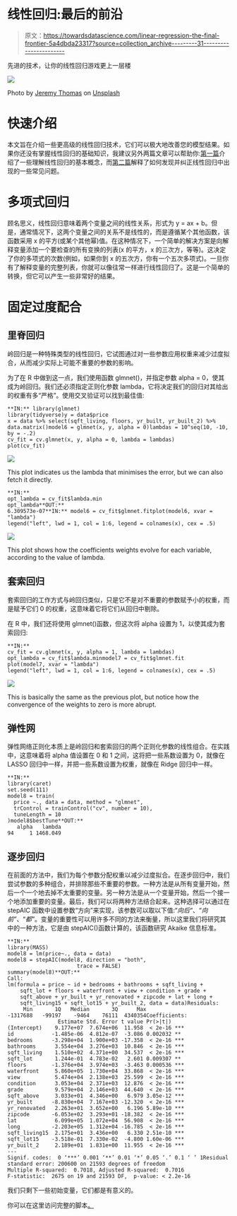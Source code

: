 # 线性回归:最后的前沿

> 原文：<https://towardsdatascience.com/linear-regression-the-final-frontier-5a4dbda23317?source=collection_archive---------31----------------------->

先进的技术，让你的线性回归游戏更上一层楼

![](img/6fe28f252160483321da57012b690e6d.png)

Photo by [Jeremy Thomas](https://unsplash.com/@jeremythomasphoto?utm_source=medium&utm_medium=referral) on [Unsplash](https://unsplash.com?utm_source=medium&utm_medium=referral)

# 快速介绍

本文旨在介绍一些更高级的线性回归技术，它们可以极大地改善您的模型结果。如果你还没有掌握线性回归的基础知识，我建议另外两篇文章可以帮助你:[第一篇](https://medium.com/dataseries/linear-regression-the-basics-4daad1aeb845)介绍了一些理解线性回归的基本概念，而[第二篇](https://medium.com/dataseries/linear-regression-digging-deeper-b82672f168ce)解释了如何发现并纠正线性回归中出现的一些常见问题。

# 多项式回归

顾名思义，线性回归意味着两个变量之间的线性关系，形式为 y = ax + b。但是，通常情况下，这两个变量之间的关系不是线性的，而是遵循某个其他函数，该函数采用 x 的平方(或某个其他幂)值。在这种情况下，一个简单的解决方案是向解释变量添加一个要检查的所有变换的列表(x 的平方，x 的三次方，等等)。这决定了你的多项式的次数(例如，如果你到 x 的五次方，你有一个五次多项式)。一旦你有了解释变量的完整列表，你就可以像往常一样进行线性回归了。这是一个简单的转换，但它可以产生一些非常好的结果。

# 固定过度配合

## 里脊回归

岭回归是一种特殊类型的线性回归，它试图通过对一些参数应用权重来减少过度拟合，从而减少实际上可能不重要的参数的影响。

为了在 R 中做到这一点，我们使用函数 glmnet()，并指定参数 alpha = 0，使其成为岭回归。我们还必须指定正则化参数 lambda，它将决定我们的回归对其给出的权重有多“严格”。使用交叉验证可以找到最佳值:

```
**IN:** library(glmnet)
library(tidyverse)y = data$price
x = data %>% select(sqft_living, floors, yr_built, yr_built_2) %>% data.matrix()model6 = glmnet(x, y, alpha = 0)lambdas = 10^seq(10, -10, by = -.2)
cv_fit = cv.glmnet(x, y, alpha = 0, lambda = lambdas)
plot(cv_fit)
```

![](img/51290adaabc54986f682a4f71221208a.png)

This plot indicates us the lambda that minimises the error, but we can also fetch it directly.

```
**IN:**
opt_lambda = cv_fit$lambda.min
opt_lambda**OUT:**
6.309573e-07**IN:** model6 = cv_fit$glmnet.fitplot(model6, xvar = "lambda")
legend("left", lwd = 1, col = 1:6, legend = colnames(x), cex = .5)
```

![](img/e9e444ca386db618c9f3e4fe57950324.png)

This plot shows how the coefficients weights evolve for each variable, according to the value of lambda.

## 套索回归

套索回归的工作方式与岭回归类似，只是它不是对不重要的参数赋予小的权重，而是赋予它们 0 的权重，这意味着它将它们从回归中剔除。

在 R 中，我们还将使用 glmnet()函数，但这次将 alpha 设置为 1，以使其成为套索回归:

```
**IN:**
cv_fit = cv.glmnet(x, y, alpha = 1, lambda = lambdas)
opt_lambda = cv_fit$lambda.minmodel7 = cv_fit$glmnet.fit
plot(model7, xvar = "lambda")
legend("left", lwd = 1, col = 1:6, legend = colnames(x), cex = .5)
```

![](img/6602a5e9efb121424af325455c1d08ce.png)

This is basically the same as the previous plot, but notice how the convergence of the weights to zero is more abrupt.

## 弹性网

弹性网络正则化本质上是岭回归和套索回归的两个正则化参数的线性组合。在实践中，这意味着将 alpha 值设置在 0 和 1 之间，这将把一些系数设置为 0，就像在 LASSO 回归中一样，并把一些系数设置为权重，就像在 Ridge 回归中一样。

```
**IN:**
library(caret)
set.seed(111)
model8 = train(
  price ~., data = data, method = "glmnet",
  trControl = trainControl("cv", number = 10),
  tuneLength = 10
)model8$bestTune**OUT:**
   alpha   lambda
94     1 1468.049
```

## 逐步回归

在前面的方法中，我们为每个参数分配权重以减少过度拟合。在逐步回归中，我们尝试参数的多种组合，并排除那些不重要的参数。一种方法是从所有变量开始，然后一个一个地去掉不太重要的变量。另一种方法是从一个变量开始，然后一个接一个地添加重要的变量。最后，我们可以将两种方法结合起来。这种选择可以通过在 stepAIC 函数中设置参数“方向”来实现，该参数可以取以下值:“*向后“*、“*向前”*、“*都”*。变量的重要性可以用许多不同的方法来衡量，所以这里我们将研究其中的一种方法，它是由 stepAIC()函数计算的，该函数研究 Akaike 信息标准。

```
**IN:**
library(MASS)
model8 = lm(price~., data = data)
model8 = stepAIC(model8, direction = "both", 
                      trace = FALSE)
summary(model8)**OUT:**
Call:
lm(formula = price ~ id + bedrooms + bathrooms + sqft_living + 
    sqft_lot + floors + waterfront + view + condition + grade + 
    sqft_above + yr_built + yr_renovated + zipcode + lat + long + 
    sqft_living15 + sqft_lot15 + yr_built_2, data = data)Residuals:
     Min       1Q   Median       3Q      Max 
-1317688   -99197    -9464    76111  4340354Coefficients:
                Estimate Std. Error t value Pr(>|t|)    
(Intercept)    9.177e+07  7.674e+06  11.958  < 2e-16 ***
id            -1.485e-06  4.812e-07  -3.086 0.002032 ** 
bedrooms      -3.298e+04  1.900e+03 -17.358  < 2e-16 ***
bathrooms      3.554e+04  3.276e+03  10.846  < 2e-16 ***
sqft_living    1.510e+02  4.371e+00  34.537  < 2e-16 ***
sqft_lot       1.244e-01  4.783e-02   2.601 0.009307 ** 
floors        -1.376e+04  3.974e+03  -3.463 0.000536 ***
waterfront     5.860e+05  1.730e+04  33.868  < 2e-16 ***
view           5.474e+04  2.138e+03  25.599  < 2e-16 ***
condition      3.053e+04  2.371e+03  12.876  < 2e-16 ***
grade          9.579e+04  2.146e+03  44.640  < 2e-16 ***
sqft_above     3.033e+01  4.346e+00   6.979 3.05e-12 ***
yr_built      -8.830e+04  7.167e+03 -12.320  < 2e-16 ***
yr_renovated   2.263e+01  3.652e+00   6.196 5.89e-10 ***
zipcode       -6.053e+02  3.293e+01 -18.382  < 2e-16 ***
lat            6.099e+05  1.072e+04  56.908  < 2e-16 ***
long          -2.203e+05  1.312e+04 -16.785  < 2e-16 ***
sqft_living15  2.175e+01  3.436e+00   6.330 2.51e-10 ***
sqft_lot15    -3.518e-01  7.330e-02  -4.800 1.60e-06 ***
yr_built_2     2.189e+01  1.831e+00  11.955  < 2e-16 ***
---
Signif. codes:  0 ‘***’ 0.001 ‘**’ 0.01 ‘*’ 0.05 ‘.’ 0.1 ‘ ’ 1Residual standard error: 200600 on 21593 degrees of freedom
Multiple R-squared:  0.7018, Adjusted R-squared:  0.7016 
F-statistic:  2675 on 19 and 21593 DF,  p-value: < 2.2e-16
```

我们只剩下一些初始变量，它们都是有意义的。

你可以在这里访问完整的脚本[。](https://github.com/arthurmello/statistics/tree/master/1.%20Linear%20regression)